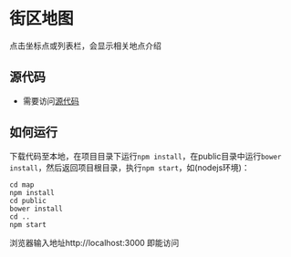 # 街区地图

点击坐标点或列表栏，会显示相关地点介绍

## 源代码

- 需要访问[源代码](https://github.com/chanyhot/map)

## 如何运行

下载代码至本地，在项目目录下运行`npm install`，在public目录中运行`bower install`，然后返回项目根目录，执行`npm start`，如(nodejs环境)：

```
cd map
npm install
cd public
bower install
cd ..
npm start
```
浏览器输入地址http://localhost:3000 即能访问